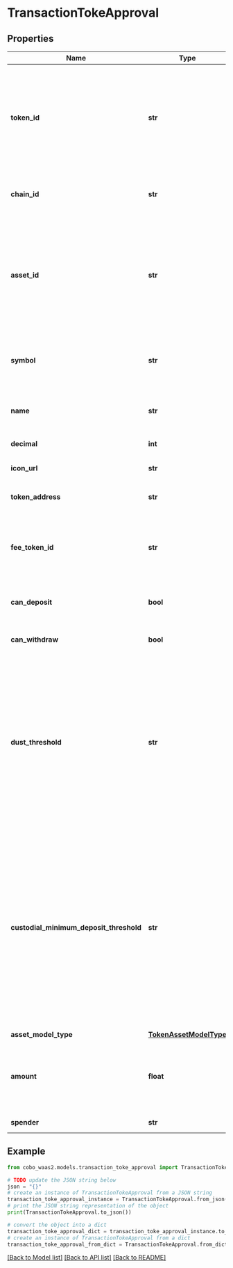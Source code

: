 # TransactionTokeApproval


## Properties

Name | Type | Description | Notes
------------ | ------------- | ------------- | -------------
**token_id** | **str** | The token ID, which is the unique identifier of a token. You can retrieve the IDs of all the tokens you can use by calling [List enabled tokens](/v2/api-references/wallets/list-enabled-tokens). | 
**chain_id** | **str** | The ID of the chain on which the token operates. | 
**asset_id** | **str** | (This concept applies to Exchange Wallets only) The asset ID. An asset ID is the unique identifier of the asset held within your linked exchange account. | [optional] 
**symbol** | **str** | The token symbol, which is the abbreviated name of a token. | [optional] 
**name** | **str** | The token name, which is the full name of a token. | [optional] 
**decimal** | **int** | The token decimal. | [optional] 
**icon_url** | **str** | The URL of the token icon. | [optional] 
**token_address** | **str** | The token address, if applicable. | [optional] 
**fee_token_id** | **str** | The fee token ID. A fee token is the token with which you pay transaction fees. | [optional] 
**can_deposit** | **bool** | Whether deposits are enabled for this token. | [optional] 
**can_withdraw** | **bool** | Whether withdrawals are enabled for this token. | [optional] 
**dust_threshold** | **str** | The minimum withdrawal amount for Custodial Wallets. If your withdrawal amount is smaller than this threshold, the withdrawal request will receive an error.  Note: [Cobo Loop](https://manuals.cobo.com/en/portal/custodial-wallets/cobo-loop) transfers do not have this limitation.  | [optional] 
**custodial_minimum_deposit_threshold** | **str** | The minimum deposit amount for Custodial Wallets. If the amount you deposit to a Custodial Wallet is smaller than this threshold, the deposit will not show up on Cobo Portal or trigger any webhook events.  Note: [Cobo Loop](https://manuals.cobo.com/en/portal/custodial-wallets/cobo-loop)transfers do not have this limitation.  | [optional] 
**asset_model_type** | [**TokenAssetModelType**](TokenAssetModelType.md) |  | [optional] 
**amount** | **float** | Transaction value (Note that this is an absolute value. If you trade 1.5 BTC, then the value is 1.5)  | [optional] 
**spender** | **str** | Spender address | [optional] 

## Example

```python
from cobo_waas2.models.transaction_toke_approval import TransactionTokeApproval

# TODO update the JSON string below
json = "{}"
# create an instance of TransactionTokeApproval from a JSON string
transaction_toke_approval_instance = TransactionTokeApproval.from_json(json)
# print the JSON string representation of the object
print(TransactionTokeApproval.to_json())

# convert the object into a dict
transaction_toke_approval_dict = transaction_toke_approval_instance.to_dict()
# create an instance of TransactionTokeApproval from a dict
transaction_toke_approval_from_dict = TransactionTokeApproval.from_dict(transaction_toke_approval_dict)
```
[[Back to Model list]](../README.md#documentation-for-models) [[Back to API list]](../README.md#documentation-for-api-endpoints) [[Back to README]](../README.md)


